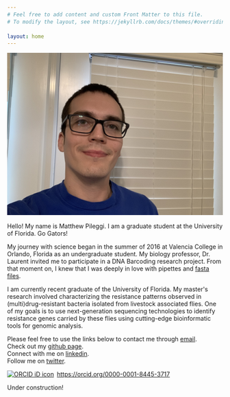 ```yaml
---
# Feel free to add content and custom Front Matter to this file.
# To modify the layout, see https://jekyllrb.com/docs/themes/#overriding-theme-defaults

layout: home
---
```


<img src="/assets/images/Matthew.jpg" width="" height="" alt="" title="" />

Hello! My name is Matthew Pileggi. I am a graduate student at the University of Florida. Go Gators!

My journey with science began in the summer of 2016 at Valencia College in Orlando, Florida as an undergraduate student. My biology professor, Dr. Laurent invited me to participate in a DNA Barcoding research project. From that moment on, I knew that I was deeply in love with pipettes and [fasta files](https://en.wikipedia.org/wiki/FASTA_format).

I am currently recent graduate of the University of Florida. My master's research involved characterizing the resistance patterns observed in (multi)drug-resistant bacteria isolated from livestock associated flies. One of my goals is to use next-generation sequencing technologies to identify resistance genes carried by these flies using cutting-edge bioinformatic tools for genomic analysis.

Please feel free to use the links below to contact me through [email](mailto:mpileggi@ufl.edu).  
Check out my [github page](https://github.com/matthewpileggi).  
Connect with me on [linkedin](https://www.linkedin.com/in/matthewpileggi/).  
Follow me on [twitter](https://twitter.com/mattpileggi).
<div itemscope itemtype="https://schema.org/Person"><a itemprop="sameAs" content="https://orcid.org/0000-0001-8445-3717" href="https://orcid.org/0000-0001-8445-3717" target="orcid.widget" rel="me noopener noreferrer" style="vertical-align:top;"><img src="https://orcid.org/sites/default/files/images/orcid_16x16.png" style="width:1em;margin-right:.5em;" alt="ORCID iD icon">https://orcid.org/0000-0001-8445-3717</a></div>


Under construction!

